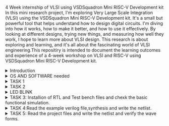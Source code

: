 4 Week internship of VLSI using VSDSquadron Mini RISC-V Development kit 
In this mini research project, I'm exploring Very Large Scale Integration (VLSI) using the VSDSquadron Mini RISC-V Development kit. It's a small but powerful tool that helps understand how to design digital circuits. I'm diving into how it works, how to make it better, and how to use it effectively. By looking at different designs, trying new things, and measuring how well they work, I hope to learn more about VLSI design. This research is about exploring and learning, and it's all about the fascinating world of VLSI engineering.This repositiry is intended to document the learning outcomes and experience of a 4-week workshop on VLSI and RISC-V using VSDSquadron Mini RISC-V Development kit.

<details>
<summary>Introduction</summary>
<br>
Software required for the program has been installed, with 100 GB allocated for storage and 8 TB for the virtual machine
</details>

<details>
<summary> OS AND SOFTWARE needed</summary>
<br>
Ubuntu, Oracle Virtual Machine and packages needed are Yosys,gtkwave,iverilog,OpenSTA,Magic
</details>

<details>
  <summary> TASK 1 </summary>
  
  Installed all required Softwares for the project.
  <br>
  ![yosys](https://github.com/akhilgwoda2003/README/assets/146440570/99e80222-e1d9-4429-b51e-aaa3c5851363)
  DKMS( Install completion).
  <br>
 ![DKMS( Install completion)](https://github.com/akhilbhandary21/vsd/assets/160320450/993c244f-944b-4937-a0db-925d97ad06ff)

 ![SUDO](https://github.com/akhilbhandary21/vsd/assets/160320450/201e277d-eb07-48a9-945d-b626014e9870)

SUDO APT-GET INSTALL GIT
  <br>

![SUDO APT-GET INSTALL GIT](https://github.com/akhilbhandary21/vsd/assets/160320450/2ee521ea-f413-4239-82fd-8e83e213a01f)

![SUDO APT INSTALL VM](https://github.com/akhilbhandary21/vsd/assets/160320450/6b4ff3fa-1501-4f00-a1c3-993b4561b16b)

![SUDO APT INSTALL VIM](https://github.com/akhilbhandary21/vsd/assets/160320450/74b7770c-1415-491a-a7af-952b2ff014fb)

![SUDO APT INSTALL IVIM](https://github.com/akhilbhandary21/vsd/assets/160320450/69eaa4f4-d6a0-4cc8-a699-936452fa3f75)

![SUDO APT GET INSTALL IVERILOG](https://github.com/akhilbhandary21/vsd/assets/160320450/d4f129af-f313-426b-bb64-749fb161cff3)

![SUDO APT GET INSTALL GIT](https://github.com/akhilbhandary21/vsd/assets/160320450/dae053ff-3a96-4f39-8423-a618a8fb2381)

![SUDO APK INSTALL GTKWARE](https://github.com/akhilbhandary21/vsd/assets/160320450/7ce0607e-8725-407b-ad56-c27632889419)

</details>

<details>
  <summary> TASK 2 </summary>

 BLOCK DIAGRAM,WAVEWFORM OF CARPARKING SYSTEM
  <br>
 ![BLOCK DIAGRAM](https://github.com/akhilbhandary21/vsd/assets/160320450/b4036fff-b3cc-4384-93da-15e34d3b4560)

![WAVEFORM](https://github.com/akhilbhandary21/vsd/assets/160320450/c5933053-65d4-47ce-9d15-5cb4c2d48dce)

![MAPPING](https://github.com/akhilbhandary21/vsd/assets/160320450/f5e10ae2-1f09-4f5e-9ebd-a5f3a7c64a25)


</details>

<details>
<summary>LED BLINK </summary>
<br>
LED BLINK USING VLSI using VSDSquadron Mini RISC-V Development kit .
![LED BLINK(test)](https://github.com/akhilbhandary21/vsd/assets/160320450/8c0eb2d4-3ea7-47a9-94ab-4df713aa21d4)

![YOSIS OPEN SYNTHESIS](https://github.com/akhilbhandary21/vsd/assets/160320450/1a361544-82dd-4f26-a62f-d030dbbee2eb)
  
</details>


<details>
  <summary> TASK 3: Installion of RTL and Test bench files and chexk the basic functional simulation. </summary>

  RTL and TB files
  <br>
![WhatsApp Image 2024-04-18 at 9 20 16 PM](https://github.com/akhilgwoda2003/README/assets/146440570/a19e9cbd-42fb-44b0-ad0d-51a9e1297a69)

  Basis of functional simulation
  <br>
  ![Screenshot from 2024-02-25 13-36-48](https://github.com/KumarKarthikeya/VLSI-VSD/assets/72381320/7d5ead33-1c86-4262-b9d3-6f503af320e0)
  REQUIRED PICTURES.
  ![task3out](https://github.com/akhilbhandary21/vsd/assets/160320450/91814ec3-ad1e-448c-ae8d-72025818c3df)
  

</details>

<details>
  <summary> TASK 4:Read the example verilog file,synthesis and write the netlist.  </summary>

  Invoking yosys inside verilog_code file:
  
  <code>yosys</code>
  <br>
  ![WhatsApp Image 2024-04-11 at 12 43 15 PM (2)](https://github.com/akhilgwoda2003/README/assets/146440570/e6d1eb2e-ec60-434f-8775-82bbaef7ea4e)


  Reading the Library:

  <code>read_liberty -lib /home/kumar123/sky130RTLDesignAndSynthesisWorkshop/lib/sky130_fd_sc_hd__tt_025C_1v80.lib</code>
  <br>
  ![read lib](https://github.com/KumarKarthikeya/VLSI-VSD/assets/72381320/06e8f261-67e4-4b90-a452-2cb12e2f8b44)

  Reading the Design:

  <code>read_verilog good_mux.v</code>
  <br>
  ![read verilog](https://github.com/KumarKarthikeya/VLSI-VSD/assets/72381320/30c76fdf-fdf5-4096-a4bd-e119ddaf82bd)

  Specifying the module that we are synthesizing:

  <code>synth -top good_mux</code>
  <br>
  ![synth](https://github.com/KumarKarthikeya/VLSI-VSD/assets/72381320/401752ce-8d5b-451f-b50b-346be328f5b4)

  To generate the netlist use abc liberty:

  <code>abc -liberty /home/kumar123/sky130RTLDesignAndSynthesisWorkshop/lib/sky130_fd_sc_hd__tt_025C_1v80.lib</code>
  <br>
  ![abc liberty](https://github.com/KumarKarthikeya/VLSI-VSD/assets/72381320/fc9fc79c-ac05-445e-ab89-547127a90ca5)

  To see the graphical version of the logic:

  <code>show</code>
  <br>
  ![show](https://github.com/KumarKarthikeya/VLSI-VSD/assets/72381320/17c7dc2d-cbc5-4b25-9182-7087d1d2f0f4)

  To write the netlist:

  <code>write_verilog good_mux_netlist.v</code>
  <br>
  ![write verilog](https://github.com/KumarKarthikeya/VLSI-VSD/assets/72381320/e2818095-8900-40ce-9e8c-758b6823e665)

  Using the switch '-noattr' to get the simplified version of netlist file:

  <code>write_verilog -noattr good_mux_netlist.v</code>
  <br>
  ![write verilog noattr](https://github.com/KumarKarthikeya/VLSI-VSD/assets/72381320/98236726-aeff-4243-a6bb-52a899ffdf0b)

  To open the netlist:

  <code>!gvim good_mux_netlist.v</code>
  <br>
  ![gvim](https://github.com/KumarKarthikeya/VLSI-VSD/assets/72381320/99c3eafe-2147-4070-8959-147d75b22bf4)

  ![gvim code](https://github.com/KumarKarthikeya/VLSI-VSD/assets/72381320/36b34545-5ce3-4788-831a-f8450153fd68)


  TASK 4 REUIRED DETAILED PICTURE
  ![c2](https://github.com/akhilbhandary21/vsd/assets/160320450/01c5f3ca-242b-4d81-9d8a-6f3049c6a96a)
  ![c1](https://github.com/akhilbhandary21/vsd/assets/160320450/c15e113f-f60d-40dc-8fb2-a23a731487d1)
  ![c5](https://github.com/akhilbhandary21/vsd/assets/160320450/d6d23587-8c2b-4ebd-8386-89af26d0457b)
  ![c4](https://github.com/akhilbhandary21/vsd/assets/160320450/559af1a0-0a43-4bc5-a124-ef92be8b9246)
  ![c3](https://github.com/akhilbhandary21/vsd/assets/160320450/30a5226d-5459-4cae-8d53-14fe5e2548c2)


 OUTPUTS:


  ![1output good mux](https://github.com/akhilbhandary21/vsd/assets/160320450/ced42b8a-f395-4401-8a61-2b8f63f6e3a5)
  ![output ](https://github.com/akhilbhandary21/vsd/assets/160320450/31c6a7b7-c9a6-412c-9c5f-773c6c094891)
  


</details>

<details>
  <summary> TASK 5: Read the project files and write the netlist and verify the wave forms. </summary>
Check the Gtkwave for the design

<code> iverilog iiitb_cps.v</code>
<code>./a.out</code>
<code>gtkwave iiitb_cps.vcd</code>
<br>
![gtkwave](https://github.com/KumarKarthikeya/VLSI-VSD/assets/72381320/91c7e561-947e-48f9-9c77-6e9d60f8e50a)

   To Generate the netlist extract the git code file of car parking system project
   
  <code> git clone https://github.com/ishan-desai64/iiitb_cps.git</code>
  <br>
  [git cline](https://github.com/akhilgwoda2003/README/assets/146440570/e6d1eb2e-ec60-434f-8775-82bbaef7ea4e)

  Invoking yosys inside iiitb_cps file
  
<code>yosys</code>
<br>
  ![WhatsApp Image 2024-04-11 at 12 43 15 PM (2)](https://github.com/akhilgwoda2003/README/assets/146440570/e6d1eb2e-ec60-434f-8775-82bbaef7ea4e)

Reading the Library:

<code>read_liberty -lib /home/kumar123/iiitb_cps/lib/sky130_fd_sc_hd_tt_025C_ 1v80.lib</code>
<br>
![read lib real](https://github.com/KumarKarthikeya/VLSI-VSD/assets/72381320/40674605-992c-4594-b2be-9dd34df64d05)

Read verilog file:

<code>read_verilog iiitb_cps.v</code>
<br>
![read verilog real](https://github.com/KumarKarthikeya/VLSI-VSD/assets/72381320/7e51a141-cdd4-416f-812a-be4e05654e6c)

Synthesizing the project module:

<code>synth -top iiitb_cps</code>
<br>
![synth real](https://github.com/KumarKarthikeya/VLSI-VSD/assets/72381320/e3309e3a-f420-4b71-b0a3-507c51eaa55b)

Generate the netlist:

<code>abc -liberty /home/kumar123/iiitb_cps/lib/sky130_fd_sc_hd_tt_025C_1v80.lib</code>
<br>
![abc lib real](https://github.com/KumarKarthikeya/VLSI-VSD/assets/72381320/928219a8-95e1-4902-a113-99d4f422f6ad)

To write the netlist:

<code>write_verilog netlist.v</code>

Using the switch '-noattr' to get the simplified version of netlist file:

<code>write_verilog -noattr netlist.v</code>

To see graphical representation of the logic:
<code>show</code>
![show dot](https://github.com/KumarKarthikeya/VLSI-VSD/assets/72381320/ff7e6747-76f4-4ba3-8e59-d6a60df887c0)

To open the netlist:
<code>!gvim netlist.v</code>

Here is the clear view of circuit:

[output.pdf](https://github.com/KumarKarthikeya/VLSI-VSD/files/14545854/output.pdf)

Check the whether the netlist will match the design:
<code>iverilog ../iiitb_cps/verilog_model/primitives.v ../iiitb_cps/verilog_model/sky130_fd_sc_hd.v netlist.v iiitb_cps.v</code>

<code> ./a.out</code>

<code> gtkwave iiitb_cps.vcd</code>

Gtkwave of the netlist:
![gtk2](https://github.com/KumarKarthikeya/VLSI-VSD/assets/72381320/e3e5a93c-c1d4-4b1f-847e-4a6a68a79baa)

TASK 5 REQUIRED PICTURE IN DETAIL.
![DESIGN AND SYNTHESIS](https://github.com/akhilbhandary21/vsd/assets/160320450/4525cfbd-0e22-4785-853c-e110842e7fd8)
![CPS NETLIST](https://github.com/akhilbhandary21/vsd/assets/160320450/5b6ade9e-da82-4bef-a4f3-f8901bfa5641)
![XDOT](https://github.com/akhilbhandary21/vsd/assets/160320450/d28be2b0-200c-4830-b104-007d104fcaf8)
![VERILOG FILES](https://github.com/akhilbhandary21/vsd/assets/160320450/8c86f6b5-1b42-4e2c-b7c9-1bff1e558649)
![IIITB CPS](https://github.com/akhilbhandary21/vsd/assets/160320450/d25d0fec-0c47-4453-ac60-fe5e704c133d)
![IIITB CPS GVIM](https://github.com/akhilbhandary21/vsd/assets/160320450/032d7495-c2b4-4454-8378-49345012b3f7)
![GTK WAVE WAVEFORM](https://github.com/akhilbhandary21/vsd/assets/160320450/ac8d04df-3484-46ed-a1b3-bcb786b51550)
![DOT VIEWER](https://github.com/akhilbhandary21/vsd/assets/160320450/fab63e9c-36c2-4ed4-b1ae-bf671a1adf55)
![DOT VIEWER (2)](https://github.com/akhilbhandary21/vsd/assets/160320450/56e9e804-98b3-4b7b-9ce1-ed46695554bd)
![DOT POINT](https://github.com/akhilbhandary21/vsd/assets/160320450/270f24bd-2a5d-48b1-92bb-94b19855045e)


</details>


